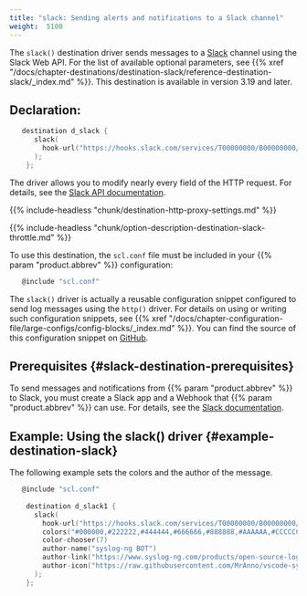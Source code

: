 ```yaml
---
title: "slack: Sending alerts and notifications to a Slack channel"
weight:  5100
---
```

<!-- DISCLAIMER: This file is based on the syslog-ng Open Source Edition documentation https://github.com/balabit/syslog-ng-ose-guides/commit/2f4a52ee61d1ea9ad27cb4f3168b95408fddfdf2 and is used under the terms of The syslog-ng Open Source Edition Documentation License. The file has been modified by Axoflow. -->

The `slack()` destination driver sends messages to a [Slack](https://slack.com/) channel using the Slack Web API. For the list of available optional parameters, see {{% xref "/docs/chapter-destinations/destination-slack/reference-destination-slack/_index.md" %}}. This destination is available in version 3.19 and later.


## Declaration:

```c
   destination d_slack {
      slack(
        hook-url("https://hooks.slack.com/services/T00000000/B00000000/XXXXXXXXXXXXXXXXXXXXXXXX")
      );
    };
```


The driver allows you to modify nearly every field of the HTTP request. For details, see the [Slack API documentation](https://api.slack.com/docs/message-attachments).

{{% include-headless "chunk/destination-http-proxy-settings.md" %}}

{{% include-headless "chunk/option-description-destination-slack-throttle.md" %}}


To use this destination, the `scl.conf` file must be included in your {{% param "product.abbrev" %}} configuration:

```c
   @include "scl.conf"

```

The `slack()` driver is actually a reusable configuration snippet configured to send log messages using the `http()` driver. For details on using or writing such configuration snippets, see {{% xref "/docs/chapter-configuration-file/large-configs/config-blocks/_index.md" %}}. You can find the source of this configuration snippet on [GitHub](https://github.com/syslog-ng/syslog-ng/blob/master/scl/slack/slack.conf).



## Prerequisites {#slack-destination-prerequisites}

To send messages and notifications from {{% param "product.abbrev" %}} to Slack, you must create a Slack app and a Webhook that {{% param "product.abbrev" %}} can use. For details, see the [Slack documentation](https://api.slack.com/incoming-webhooks).



## Example: Using the slack() driver {#example-destination-slack}

The following example sets the colors and the author of the message.

```c
   @include "scl.conf"
    
    destination d_slack1 {
      slack(
        hook-url("https://hooks.slack.com/services/T00000000/B00000000/XXXXXXXXXXXXXXXXXXXXXXXX")
        colors("#000000,#222222,#444444,#666666,#888888,#AAAAAA,#CCCCCC,#EEEEEE")
        color-chooser(7)
        author-name("syslog-ng BOT")
        author-link("https://www.syslog-ng.com/products/open-source-log-management")
        author-icon("https://raw.githubusercontent.com/MrAnno/vscode-syslog-ng/master/images/syslog-ng-icon.png")
      );
    };
```

